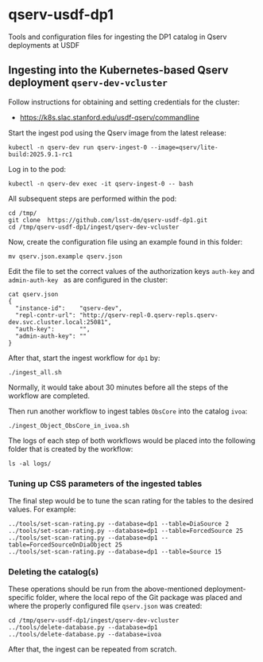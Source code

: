 # qserv-usdf-dp1
Tools and configuration files for ingesting the DP1 catalog in Qserv deployments at USDF

## Ingesting into the Kubernetes-based Qserv deployment `qserv-dev-vcluster`
Follow instructions for obtaining and setting credentials for the cluster:
- https://k8s.slac.stanford.edu/usdf-qserv/commandline

Start the ingest pod using the Qserv image from the latest release:
```
kubectl -n qserv-dev run qserv-ingest-0 --image=qserv/lite-build:2025.9.1-rc1
```
Log in to the pod:
```
kubectl -n qserv-dev exec -it qserv-ingest-0 -- bash
```
All subsequent steps are performed within the pod:
```
cd /tmp/
git clone  https://github.com/lsst-dm/qserv-usdf-dp1.git
cd /tmp/qserv-usdf-dp1/ingest/qserv-dev-vcluster
```
Now, create the configuration file using an example found in this folder:
```
mv qserv.json.example qserv.json
```
Edit the file to set the correct values of the authorization keys ``auth-key`` and ``admin-auth-key `` as  are configured in the cluster:
```
cat qserv.json
{
  "instance-id":    "qserv-dev",
  "repl-contr-url": "http://qserv-repl-0.qserv-repls.qserv-dev.svc.cluster.local:25081",
  "auth-key":       "",
  "admin-auth-key": ""
}
```
After that, start the ingest workflow for ``dp1`` by:
```
./ingest_all.sh
```
Normally, it would take about 30 minutes before all the steps of the workflow are completed.

Then run another workflow to ingest tables `ObsCore` into the catalog `ivoa`:
```
./ingest_Object_ObsCore_in_ivoa.sh
```
The logs of each step of both workflows would be placed into the following folder that is created by the workflow:
```
ls -al logs/
```

### Tuning up CSS parameters of the ingested tables
The final step would be to tune the scan rating for the tables to the desired values. For example:
```
../tools/set-scan-rating.py --database=dp1 --table=DiaSource 2
../tools/set-scan-rating.py --database=dp1 --table=ForcedSource 25
../tools/set-scan-rating.py --database=dp1 --table=ForcedSourceOnDiaObject 25
../tools/set-scan-rating.py --database=dp1 --table=Source 15
```
### Deleting the catalog(s)
These operations should be run from the above-mentioned deployment-specific folder, where the local repo of the Git package was placed
and where the properly configured file `qserv.json` was created:
```
cd /tmp/qserv-usdf-dp1/ingest/qserv-dev-vcluster
../tools/delete-database.py --database=dp1
../tools/delete-database.py --database=ivoa
```
After that, the ingest can be repeated from scratch.
